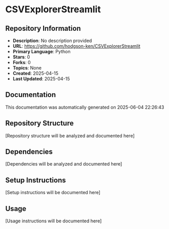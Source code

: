 # CSVExplorerStreamlit

## Repository Information
- **Description**: No description provided
- **URL**: https://github.com/hodgson-ken/CSVExplorerStreamlit
- **Primary Language**: Python
- **Stars**: 0
- **Forks**: 0
- **Topics**: None
- **Created**: 2025-04-15
- **Last Updated**: 2025-04-15

## Documentation
This documentation was automatically generated on 2025-06-04 22:26:43

## Repository Structure
[Repository structure will be analyzed and documented here]

## Dependencies
[Dependencies will be analyzed and documented here]

## Setup Instructions
[Setup instructions will be documented here]

## Usage
[Usage instructions will be documented here]
